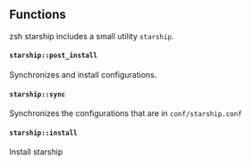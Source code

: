 ## Functions

zsh starship includes a small utility `starship`.

#### `starship::post_install`

Synchronizes and install configurations.

#### `starship::sync`

Synchronizes the configurations that are in `conf/starship.conf`

#### `starship::install`

Install starship
